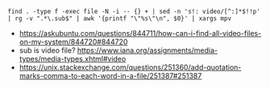 `find . -type f -exec file -N -i -- {} + | sed -n 's!: video/[^:]*$!!p' | rg -v ".*\.sub$" | awk '{printf "\"%s\"\n", $0}' | xargs mpv`

- https://askubuntu.com/questions/844711/how-can-i-find-all-video-files-on-my-system/844720#844720
- sub is video file? https://www.iana.org/assignments/media-types/media-types.xhtml#video
- https://unix.stackexchange.com/questions/251360/add-quotation-marks-comma-to-each-word-in-a-file/251387#251387

